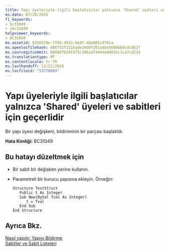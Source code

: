 ```yaml
---
title: Yapı üyeleriyle ilgili başlatıcılar yalnızca 'Shared' üyeleri ve sabitleri için geçerlidir
ms.date: 07/20/2015
f1_keywords:
- bc31049
- vbc31049
helpviewer_keywords:
- BC31049
ms.assetid: 8356978e-7f84-4932-be0f-dda005c9f8ca
ms.openlocfilehash: 686752f311bade10d07201a4be5688bb8cdc853f
ms.sourcegitcommit: 0888d7b24f475c346a3f444de8d83ec1ca7cd234
ms.translationtype: MT
ms.contentlocale: tr-TR
ms.lasthandoff: 12/22/2018
ms.locfileid: "53770669"
---
```

# <a name="initializers-on-structure-members-are-valid-only-for-shared-members-and-constants"></a>Yapı üyeleriyle ilgili başlatıcılar yalnızca 'Shared' üyeleri ve sabitleri için geçerlidir
Bir yapı üyesi değişkeni, bildiriminin bir parçası başlatıldı.  
  
 **Hata Kimliği:** BC31049  
  
## <a name="to-correct-this-error"></a>Bu hatayı düzeltmek için  
  
-   Bir sabit bir değişken yerine kullanın.  
  
-   Parametreli bir kurucu yapısına ekleyin. Örneğin:  
  
    ```  
    Structure TestStruct  
       Public t As Integer  
       Sub New(ByVal Tval As Integer)  
          t = Tval  
       End Sub  
    End Structure  
    ```  
  
## <a name="see-also"></a>Ayrıca Bkz.  
 [Nasıl yapılır: Yapıyı Bildirme](../../visual-basic/programming-guide/language-features/data-types/how-to-declare-a-structure.md)  
 [Sabitler ve Sabit Listeleri](../../visual-basic/programming-guide/language-features/constants-enums/index.md)
